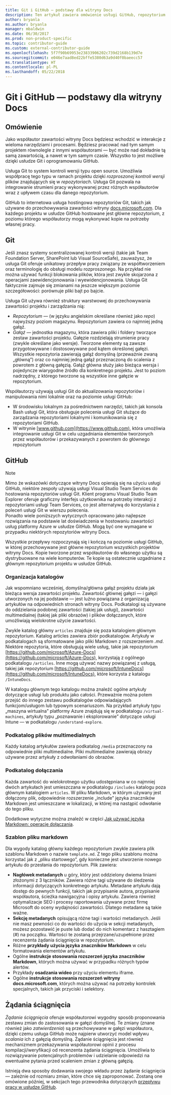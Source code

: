 ```yaml
---
title: Git i GitHub — podstawy dla witryny Docs
description: Ten artykuł zawiera omówienie usługi GitHub, repozytorium GitHub, sposobu organizowania zawartości oraz konwencji nazewnictwa używanych dla witryny docs.microsoft.com.
author: bryanla
ms.author: bryanla
manager: mbaldwin
ms.date: 06/30/2017
ms.prod: non-product-specific
ms.topic: contributor-guide
ms.custom: external-contributor-guide
ms.openlocfilehash: 5f7f90b69953e23833906202c739d2168b139d7e
ms.sourcegitcommit: e046e7aad8ed22bffe5380d63a9d40f0baeecc57
ms.translationtype: HT
ms.contentlocale: pl-PL
ms.lasthandoff: 05/22/2018
---
```

# <a name="git-and-github-essentials-for-docs"></a>Git i GitHub — podstawy dla witryny Docs

## <a name="overview"></a>Omówienie

Jako współautor zawartości witryny Docs będziesz wchodzić w interakcje z wieloma narzędziami i procesami. Będziesz pracować nad tym samym projektem równolegle z innymi współautorami — być może nad dokładnie tą samą zawartością, a nawet w tym samym czasie. Wszystko to jest możliwe dzięki usłudze Git i oprogramowaniu GitHub.

Usługa Git to system kontroli wersji typu open source. Umożliwia współpracę tego typu w ramach projektu dzięki *rozproszonej kontroli wersji* plików znajdujących się w *repozytoriach*. Usługa Git pozwala na integrowanie strumieni pracy wykonywanej przez różnych współautorów wraz z upływem czasu dla danego repozytorium.

GitHub to internetowa usługa hostingowa repozytoriów Git, takich jak używane do przechowywania zawartości witryny [docs.microsoft.com](https://docs.microsoft.com). Dla każdego projektu w usłudze GitHub hostowane jest główne repozytorium, z poziomu którego współautorzy mogą wykonywać kopie na potrzeby własnej pracy.

## <a name="git"></a>Git

Jeśli znasz systemy scentralizowanej kontroli wersji (takie jak Team Foundation Server, SharePoint lub Visual SourceSafe), zauważysz, że usługa Git oferuje unikatowy przepływ pracy związany ze współtworzeniem oraz terminologię do obsługi modelu rozproszonego. Na przykład nie można używać funkcji blokowania plików, która jest zwykle skojarzona z operacjami zaewidencjonowania i wyewidencjonowania. Usługa Git faktycznie zajmuje się zmianami na jeszcze większym poziomie szczegółowości: porównuje pliki bajt po bajcie.

Usługa Git używa również struktury warstwowej do przechowywania zawartości projektu i zarządzania nią:

- *Repozytorium* — (w języku angielskim określane również jako *repo*) najwyższy poziom magazynu. Repozytorium zawiera co najmniej jedną gałąź.
- *Gałąź* — jednostka magazynu, która zawiera pliki i foldery tworzące zestaw zawartości projektu. Gałęzie rozdzielają strumienie pracy (zwykle określane jako wersje). Tworzone elementy są zawsze przygotowywane i dostosowywane pod kątem określonej gałęzi. Wszystkie repozytoria zawierają gałąź domyślną (przeważnie zwaną „główną”) oraz co najmniej jedną gałąź przeznaczoną do scalenia z powrotem z główną gałęzią. Gałąź główna służy jako bieżąca wersja i pojedyncze wiarygodne źródło dla konkretnego projektu. Jest to poziom nadrzędny, z którego tworzone są wszystkie inne gałęzie w repozytorium.

Współautorzy używają usługi Git do aktualizowania repozytoriów i manipulowania nimi lokalnie oraz na poziomie usługi GitHub:

- W środowisku lokalnym za pośrednictwem narzędzi, takich jak konsola Bash usługi Git, która obsługuje polecenia usługi Git służące do zarządzania repozytoriami lokalnymi i komunikowania się z repozytoriami GitHub.
- W witrynie [www.github.com](https://www.github.com), która umożliwia integrowanie usługi Git w celu uzgadniania elementów tworzonych przez współautorów i przekazywanych z powrotem do głównego repozytorium

## <a name="github"></a>GitHub

> [!NOTE]
> Mimo że wskazówki dotyczące witryny Docs opierają się na użyciu usługi GitHub, niektóre zespoły używają usługi Visual Studio Team Services do hostowania repozytoriów usługi Git. Klient programu Visual Studio Team Explorer oferuje graficzny interfejs użytkownika na potrzeby interakcji z repozytoriami usługi Team Services, co jest alternatywą do korzystania z poleceń usługi Git w wierszu polecenia.
> </br>
> Ponadto wiele poniższych wytycznych opracowano jako najlepsze rozwiązania na podstawie lat doświadczenia w hostowaniu zawartości usług platformy Azure w usłudze GitHub. Mogą być one wymagane w przypadku niektórych repozytoriów witryny Docs.

Wszystkie przepływy rozpoczynają się i kończą na poziomie usługi GitHub, w której przechowywane jest główne repozytorium wszystkich projektów witryny Docs. Kopie tworzone przez współautorów do własnego użytku są dystrybuowane na wiele komputerów. Te kopie są ostatecznie uzgadniane z głównym repozytorium projektu w usłudze GitHub.

### <a name="directory-organization"></a>Organizacja katalogów

Jak wspomniano wcześniej, domyślna/główna gałąź projektu działa jak bieżąca wersja zawartości projektu. Zawartość głównej gałęzi — i gałęzi utworzonych na jej podstawie — jest luźno powiązana z organizacją artykułów na odpowiednich stronach witryny Docs. Podkatalogi są używane do oddzielania podobnej zawartości (takiej jak usługi), zawartości multimedialnej (takiej jak pliki obrazów) i plików dołączanych, które umożliwiają wielokrotne użycie zawartości.

Zwykle katalog główny `articles` znajduje się poza katalogiem głównym repozytorium. Katalog articles zawiera zbiór podkatalogów. Artykuły w podkatalogach są sformatowane jako pliki Markdown z rozszerzeniem *.md*. Niektóre repozytoria, które obsługują wiele usług, takie jak repozytorium [https://github.com/microsoft/Azure-Docs](https://github.com/microsoft/Azure-Docs), korzystają z ogólnego podkatalogu `/articles`. Inne mogą używać nazwy powiązanej z usługą, takiej jak repozytorium [https://github.com/microsoft/IntuneDocs](https://github.com/microsoft/IntuneDocs), które korzysta z katalogu `/IntuneDocs`.

W katalogu głównym tego katalogu można znaleźć ogólne artykuły dotyczące usługi lub produktu jako całości. Przeważnie można potem przejść do innego zestawu podkatalogów odpowiadających funkcjom/usługom lub typowym scenariuszom. Na przykład artykuły typu „maszyna wirtualna” platformy Azure znajdują się w podkatalogu `/virtual-machines`, artykuły typu „poznawanie i eksplorowanie” dotyczące usługi Intune — w podkatalogu `/understand-explore`.

### <a name="media-subdirectory"></a>Podkatalog plików multimedialnych

Każdy katalog artykułów zawiera podkatalog `/media` przeznaczony na odpowiednie pliki multimedialne. Pliki multimedialne zawierają obrazy używane przez artykuły z odwołaniami do obrazów.

### <a name="includes-subdirectory"></a>Podkatalog dołączania

Każda zawartość do wielokrotnego użytku udostępniana w co najmniej dwóch artykułach jest umieszczana w podkatalogu `/includes` katalogu poza głównym katalogiem `articles`. W pliku Markdown, w którym używany jest dołączony plik, odpowiednie rozszerzenie „include” języka znaczników Markdown jest umieszczane w lokalizacji, w której ma nastąpić odwołanie do tego pliku.

Dodatkowe wytyczne można znaleźć w części [Jak używać języka Markdown: operacje dołączania](how-to-write-use-markdown.md#includes).

### <a name="markdown-file-template"></a>Szablon pliku markdown

Dla wygody katalog główny każdego repozytorium zwykle zawiera plik szablonu Markdown o nazwie `template.md`. Z tego pliku szablonu można korzystać jak z „pliku startowego”, gdy konieczne jest utworzenie nowego artykułu do przesłania do repozytorium. Plik zawiera:

- **Nagłówek metadanych** u góry, który jest oddzielony dwiema liniami złożonymi z 3 łączników. Zawiera różne tagi używane do śledzenia informacji dotyczących konkretnego artykułu. Metadane artykułu dają dostęp do pewnych funkcji, takich jak przypisanie autora, przypisanie współautora, ścieżka nawigacyjna i opisy artykułu. Zawiera również optymalizacje SEO i procesy raportowania używane przez firmę Microsoft do oceny wydajności zawartości. Dlatego metadane są takie ważne.
- **Sekcję metadanych** opisującą różne tagi i wartości metadanych. Jeśli nie masz pewności co do wartości do użycia w sekcji metadanych, możesz pozostawić je puste lub dodać do nich komentarz z hasztagiem (#) na początku. Wartości te zostaną przejrzane/uzupełnione przez recenzenta żądania ściągnięcia w repozytorium.
- Różne **przykłady użycia języka znaczników Markdown** w celu formatowania elementów artykułu.
- Ogólne **instrukcje stosowania rozszerzeń języka znaczników Markdown**, których można używać w przypadku różnych typów alertów.
- Przykłady **osadzania wideo** przy użyciu elementu iframe.
- Ogólne **instrukcje stosowania rozszerzeń witryny docs.microsoft.com**, których można używać na potrzeby kontrolek specjalnych, takich jak przyciski i selektory.

## <a name="pull-requests"></a>Żądania ściągnięcia

*Żądanie ściągnięcia* oferuje współautorowi wygodny sposób proponowania zestawu zmian do zastosowania w gałęzi domyślnej. Te zmiany (znane również jako *zatwierdzenia*) są przechowywane w gałęzi współautora, dzięki czemu usługa GitHub może najpierw utworzyć model wpływu *scalania* ich z gałęzią domyślną. Żądanie ściągnięcia jest również mechanizmem przekazywania współautorowi opinii z procesu kompilacji/weryfikacji od recenzenta żądania ściągnięcia. Umożliwia to rozwiązywanie potencjalnych problemów i udzielanie odpowiedzi na ewentualne pytania przed scaleniem zmian z główną gałęzią.

Istnieją dwa sposoby dodawania swojego wkładu przez żądanie ściągnięcia — zależnie od rozmiaru zmian, które chce się zaproponować. Zostaną one omówione później, w sekcjach tego przewodnika dotyczących [przepływu pracy w usłudze GitHub](how-to-write-workflows-major.md).

<!---- Reference links for Docs landing pages, associated GitHub repositories, and related Forums matrix. ------------------>
<!---- PLEASE INSERT URLS IN ASCENDING SORT ORDER, AND REMOVE LOCALE SEGMENT FROM URLS (that is, en-us) FOR LOCALIZED FORUMS! -->
<!---- NOTE: these links are saved for future use in another/new article; no longer used above in this article --->
[Visual-Studio-Page]:(https://docs.microsoft.com/en-us/visualstudio/index)
[Visual-Studio-Repo-Internal]:(https://github.com/Microsoft/vsdocs)
[Visual-Studio-Repo-External]:(https://github.com/Microsoft/visualstudio-docs)
[Visual-Studio-SO]: (https://stackoverflow.com/search?q=Visual+Studio+2017)
[Dotnet-Page]: https://docs.microsoft.com/dotnet
[Dotnet-Core-Page]: https://docs.microsoft.com/dotnet/articles/welcome
[Dotnet-Core-Repo]: https://github.com/dotnet/docs
[EM-ATA-Land]: https://docs.microsoft.com/advanced-threat-analytics/
[EM-ATA-Repo]: https://github.com/Microsoft/ATADocs
[EM-AzureAD-Land]: https://docs.microsoft.com/active-directory/
[EM-AzureAD-Repo]: https://github.com/Azure/azure-content/tree/master/articles/active-directory/
[EM-AzureRMS-Land]: https://docs.microsoft.com/rights-management/
[EM-AzureRMS-Repo]: https://github.com/Microsoft/Azure-RMSDocs
[EM-Intune-Land]: https://docs.microsoft.com/intune/
[EM-Intune-Repo]: https://github.com/microsoft/intuneDocs
[EM-Land-Page]: https://docs.microsoft.com/enterprise-mobility/
[EM-Land-Repo]: https://github.com/Microsoft/EMDocs/
[EM-MFA-Land]: https://docs.microsoft.com/multi-factor-authentication/
[EM-MFA-Repo]: https://github.com/Azure/azure-content/tree/master/articles/multi-factor-authentication
[EM-MIM-Land]: https://docs.microsoft.com/microsoft-identity-manager/
[EM-MIM-Repo]: https://github.com/Microsoft/MIMDocs
[EM-RemoteApp-Land]: https://docs.microsoft.com/en-us/remoteapp/
[EM-RemoteApp-Repo]: https://github.com/Azure/azure-content/tree/master/articles/remoteapp
[Forum-MSDN-ATA]: https://social.technet.microsoft.com/Forums/en-US/home?forum=mata
[Forum-MSDN-AzureAD]: https://social.msdn.microsoft.com/Forums/en-US/home?forum=WindowsAzureAD
[Forum-MSDN-AzureRMS]: https://social.technet.microsoft.com/Forums/en-US/home?forum=rmsapps%2Crmscloud&filter=alltypes&sort=lastpostdesc
[Forum-MSDN-EM]: https://social.technet.microsoft.com/Forums/en-US/home?sort=relevancedesc&brandIgnore=True&searchTerm=Enterprise+Mobility
[Forum-MSDN-Intune]: https://social.technet.microsoft.com/Forums/en-us/home?category=microsoftintune
[Forum-MSDN-Main]: https://social.msdn.microsoft.com/Forums/home
[Forum-MSDN-MFA]: https://social.msdn.microsoft.com/Forums/en-US/home?forum=windowsazureactiveauthentication
[Forum-MSDN-MIM]: https://social.technet.microsoft.com/Forums/en-US/home?category=identitymanagement
[Forum-MSDN-RemoteApp]: https://social.technet.microsoft.com/Forums/en-US/home?filter=alltypes&brandIgnore=True&sort=relevancedesc&searchTerm=Azure+Remote+or+RemoteApp
[Forum-SO-AzureAD]: https://stackoverflow.com/questions/tagged/azure-active-directory
[Forum-SO-AzureRMS]: https://stackoverflow.com/questions/tagged/rights-management
[Forum-SO-Dotnet]: https://stackoverflow.com/questions/tagged/.net
[Forum-SO-Dotnet-Core]: https://stackoverflow.com/questions/tagged/.net-core
[Forum-SO-Main]: https://stackoverflow.com/tags
[Forum-SO-Intune]: https://stackoverflow.com/questions/tagged/intune
[Forum-SO-MFA]: https://stackoverflow.com/search?q=%5Bazure%5D+multi-factor
[Forum-SO-MIM]: https://stackoverflow.com/search?q=Microsoft+Identity+Manager
[Forum-SO-RemoteApp]: https://stackoverflow.com/questions/tagged/remoteapp
[Forum-TechNet-Main]: https://social.technet.microsoft.com/Forums/home
[Forum-Yammer-AzureRMS]: https://www.yammer.com/AskIPTeam
[Forum-Yammer-Main]: https://www.yammer.com/
